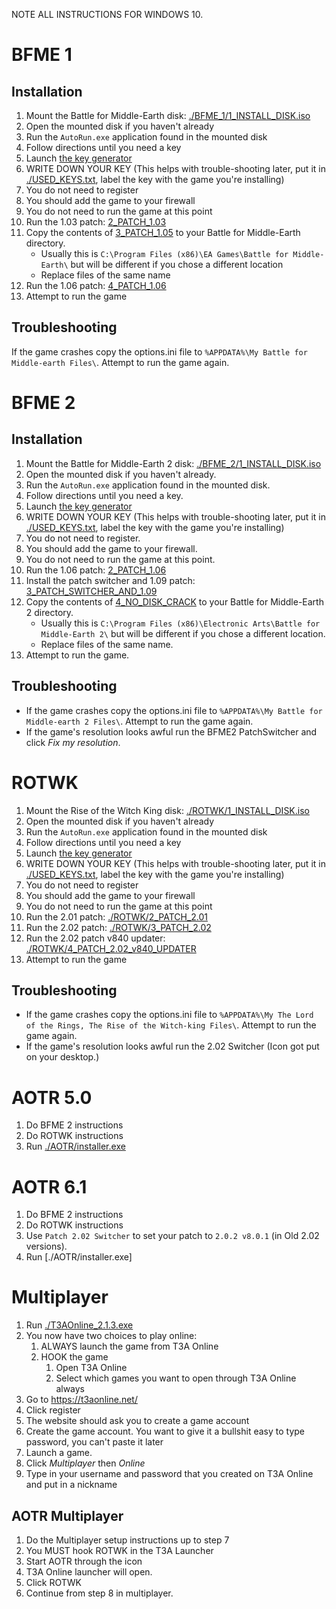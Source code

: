 NOTE ALL INSTRUCTIONS FOR WINDOWS 10.

# BFME 1

## Installation

1. Mount the Battle for Middle-Earth disk: [./BFME_1/1_INSTALL_DISK.iso](./BFME_1/1_INSTALL_DISK.iso)
2. Open the mounted disk if you haven't already
3. Run the `AutoRun.exe` application found in the mounted disk
4. Follow directions until you need a key
5. Launch [the key generator](./Key_Generator.exe)
6. WRITE DOWN YOUR KEY (This helps with trouble-shooting later, put it in [./USED_KEYS.txt](./USED_KEYS.txt), label the key with the game you're installing)
7. You do not need to register
8. You should add the game to your firewall
9. You do not need to run the game at this point
10. Run the 1.03 patch: [2_PATCH_1.03](./BFME_1/2_PATCH_1.03.exe)
11. Copy the contents of [3_PATCH_1.05](./BFME_1/3_PATCH_1.05.exe) to your Battle for Middle-Earth directory.
    - Usually this is `C:\Program Files (x86)\EA Games\Battle for Middle-Earth\` but will be different if you chose a different location
    - Replace files of the same name
12. Run the 1.06 patch: [4_PATCH_1.06](./BFME_1/4_PATCH_1.06.exe)
13. Attempt to run the game

## Troubleshooting

If the game crashes copy the options.ini file to `%APPDATA%\My Battle for Middle-earth Files\`. Attempt to run the game again.

# BFME 2

## Installation

1. Mount the Battle for Middle-Earth 2 disk: [./BFME_2/1_INSTALL_DISK.iso](./BFME_2/1_INSTALL_DISK.iso)
2. Open the mounted disk if you haven't already.
3. Run the `AutoRun.exe` application found in the mounted disk.
4. Follow directions until you need a key.
5. Launch [the key generator](./Key_Generator.exe)
6. WRITE DOWN YOUR KEY (This helps with trouble-shooting later, put it in [./USED_KEYS.txt](./USED_KEYS.txt), label the key with the game you're installing)
7. You do not need to register.
8. You should add the game to your firewall.
9. You do not need to run the game at this point.
10. Run the 1.06 patch: [2_PATCH_1.06](./BFME_2/2_PATCH_1.06.exe)
11. Install the patch switcher and 1.09 patch: [3_PATCH_SWITCHER_AND_1.09](./BFME_2/2_PATCH_1.06.exe)
12. Copy the contents of [4_NO_DISK_CRACK](./BFME_2/NO_DISK_CRACK) to your Battle for Middle-Earth 2 directory.
    - Usually this is `C:\Program Files (x86)\Electronic Arts\Battle for Middle-Earth 2\` but will be different if you chose a different location.
    - Replace files of the same name.
13. Attempt to run the game.

## Troubleshooting

- If the game crashes copy the options.ini file to `%APPDATA%\My Battle for Middle-earth 2 Files\`. Attempt to run the game again.
- If the game's resolution looks awful run the BFME2 PatchSwitcher and click _Fix my resolution_.

# ROTWK

1. Mount the Rise of the Witch King disk: [./ROTWK/1_INSTALL_DISK.iso](./ROTWK/1_INSTALL_DISK.iso)
2. Open the mounted disk if you haven't already
3. Run the `AutoRun.exe` application found in the mounted disk
4. Follow directions until you need a key
5. Launch [the key generator](./Key_Generator.exe)
6. WRITE DOWN YOUR KEY (This helps with trouble-shooting later, put it in [./USED_KEYS.txt](./USED_KEYS.txt), label the key with the game you're installing)
7. You do not need to register
8. You should add the game to your firewall
9. You do not need to run the game at this point
10. Run the 2.01 patch: [./ROTWK/2_PATCH_2.01](./ROTWK/2_PATCH_2.01.exe)
11. Run the 2.02 patch: [./ROTWK/3_PATCH_2.02](./ROTWK/2_PATCH_2.02.exe)
12. Run the 2.02 patch v840 updater: [./ROTWK/4_PATCH_2.02_v840_UPDATER](./ROTWK/4_PATCH_2.02_v840_UPDATER.exe)
13. Attempt to run the game

## Troubleshooting

- If the game crashes copy the options.ini file to `%APPDATA%\My The Lord of the Rings, The Rise of the Witch-king Files\`. Attempt to run the game again.
- If the game's resolution looks awful run the 2.02 Switcher (Icon got put on your desktop.)

# AOTR 5.0

1. Do BFME 2 instructions
2. Do ROTWK instructions
3. Run [./AOTR/installer.exe](./AOTR/installer.exe)

# AOTR 6.1

1. Do BFME 2 instructions
2. Do ROTWK instructions
3. Use `Patch 2.02 Switcher` to set your patch to `2.0.2 v8.0.1` (in Old 2.02 versions).
4. Run [./AOTR/installer.exe]

# Multiplayer

1. Run [./T3AOnline_2.1.3.exe](./T3AOnline_2.1.3.exe)
2. You now have two choices to play online:
   1. ALWAYS launch the game from T3A Online
   2. HOOK the game
      1. Open T3A Online
      2. Select which games you want to open through T3A Online always
3. Go to https://t3aonline.net/
4. Click register
5. The website should ask you to create a game account
6. Create the game account. You want to give it a bullshit easy to type password, you can't paste it later
7. Launch a game.
8. Click _Multiplayer_ then _Online_
9. Type in your username and password that you created on T3A Online and put in a nickname

## AOTR Multiplayer

1. Do the Multiplayer setup instructions up to step 7
2. You MUST hook ROTWK in the T3A Launcher
3. Start AOTR through the icon
4. T3A Online launcher will open.
5. Click ROTWK
6. Continue from step 8 in multiplayer.
